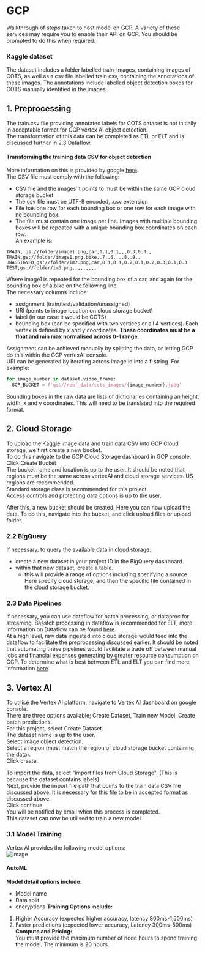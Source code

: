 # GCP
Walkthrough of steps taken to host model on GCP. A variety of these services may require you to enable their API on GCP. You should be prompted to do this when required.  


### Kaggle dataset
The dataset includes a folder labelled train_images, containing images of COTS, as well as a csv file labelled train.csv, containing the annotations of these images. 
The annotations include labelled object detection boxes for COTS manually identified in the images.


## 1. Preprocessing
The train.csv file providing annotated labels for COTS dataset is not initially in acceptable format for GCP vertex AI object detection.  
The transformation of this data can be completed as ETL or ELT and is discussed further in 2.3 Dataflow.

#### Transforming the training data CSV for object detection  
More information on this is provided by google [here](https://cloud.google.com/vision/automl/object-detection/docs/csv-format).  
The CSV file must comply with the following:
- CSV file and the images it points to must be within the same GCP cloud storage bucket
- The csv file must be UTF-8 encoded, .csv extension
- File has one row for each bounding box or one row for each image with no bounding box. 
- The file must contain one image per line. Images with multiple bounding boxes will be repeated with a unique bounding box coordinates on each row.  
An example is:  
```
TRAIN, gs://folder/image1.png,car,0.1,0.1,,,0.3,0.3,,
TRAIN,gs://folder/image1.png,bike,.7,.6,,,.8,.9,,
UNASSIGNED,gs://folder/im2.png,car,0.1,0.1,0.2,0.1,0.2,0.3,0.1,0.3
TEST,gs://folder/im3.png,,,,,,,,,
```
Where image1 is repeated for the bounding box of a car, and again for the bounding box of a bike on the following line.  
The necessary columns include:  
- assignment (train/test/validation/unassigned)
- URI (points to image location on cloud storage bucket)
- label (in our case it would be COTS)
- bounding box (can be specified with two vertices or all 4 vertices). Each vertex is defined by x and y coordinates. **These coordinates must be a float and min max normalised across 0-1 range**.

Assignment can be achieved manually by splitting the data, or letting GCP do this within the GCP vertexAI console.  
URI can be generated by iterating across image id into a f-string. For example:  
```python
for image_number in dataset.video_frame:
  GCP_BUCKET = f'gs://reef_data/cots_images/{image_number}.jpeg'
```  
Bounding boxes in the raw data are lists of dictionaries containing an height, width, x and y coordinates. This will need to be translated into the required format.  

## 2. Cloud Storage
To upload the Kaggle image data and train data CSV into GCP Cloud storage, we first create a new bucket.   
To do this navigate to the GCP Cloud Storage dashboard in GCP console.  
Click Create Bucket  
The bucket name and location is up to the user. It should be noted that regions must be the same across vertexAI and cloud storage services. US regions are recommended.  
Standard storage class is recommended for this project.  
Access controls and protecting data options is up to the user.  

After this, a new bucket should be created. Here you can now upload the data. To do this, navigate into the bucket, and click upload files or upload folder.


### 2.2 BigQuery
If necessary, to query the available data in cloud storage:
- create a new dataset in your project ID in the BigQuery dashboard.
- within that new dataset, create a table. 
  - this will provide a range of options including specifying a source. Here specify cloud storage, and then the specific file contained in the cloud storage bucket.

### 2.3 Data Pipelines
if necessary, you can use dataflow for batch processing, or dataproc for streaming. Basstch processing in dataflow is recommended for ELT, more information on Dataflow can be found [here](https://github.com/KyeMML/GCP/blob/main/Batch_Data_Pipelines/Dataflow.md).  
At a high level, raw data ingested into cloud storage would feed into the dataflow to facilitate the preprocessing discussed earlier. It should be noted that automating these pipelines would facilitate a trade off between manual jobs and financial expenses generating by greater resource consumption on GCP. To determine what is best between ETL and ELT you can find more information [here](https://github.com/KyeMML/GCP/blob/main/Data_Lakes_Data_Wharehouses/Data_Lakes.md).

## 3. Vertex AI
To utilise the Vertex AI platform, navigate to Vertex AI dashboard on google console.  
There are three options available; Create Dataset, Train new Model, Create batch predictions.  
For this project, select Create Dataset.  
The dataset name is up to the user.    
Select image object detection.  
Select a region (must match the region of cloud storage bucket containing the data).    
Click create.  

To import the data, select "import files from Cloud Storage". (This is because the dataset contains labels)  
Next, provide the import file path that points to the train data CSV file discussed above. It is necessary for this file to be in accepted format as discussed above.  
Click continue  
You will be notified by email when this process is completed.  
This dataset can now be utilised to train a new model.  

### 3.1 Model Training  
Vertex AI provides the following model options:  
![image](https://user-images.githubusercontent.com/55074122/154063281-e661ee1f-ff35-416c-813c-2ad1c34963df.png)

#### AutoML
**Model detail options include:**  
- Model name
- Data split
- encryptions
**Training Options include:**  
1. Higher Accuracy (expected higher accuracy, latency 800ms-1,500ms)
2. Faster predictions (expected lower accuracy, Latency 300ms-500ms)
**Compute and Pricing:**  
You must provide the maximum number of node hours to spend training the model. The minimum is 20 hours.
